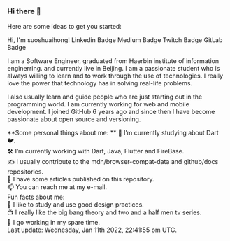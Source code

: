 ### Hi there 👋

Here are some ideas to get you started:

Hi, I'm suoshuaihong! 
Linkedin Badge Medium Badge Twitch Badge GitLab Badge

I am a Software Engineer, graduated from Haerbin institute of information enginerring. and currently live in Beijing. I am a passionate student who is always willing to learn and to work through the use of technologies. I really love the power that technology has in solving real-life problems.

I also usually learn and guide people who are just starting out in the programming world. I am currently working for web and mobile development. I joined GitHub 6 years ago and since then I have become passionate about open source and versioning.

**Some personal things about me: ** 
🌱 I’m currently studying about Dart 🐦.  
🛠 I’m currently working with Dart, Java, Flutter and FireBase.  
✍️ I usually contribute to the mdn/browser-compat-data and github/docs repositories.  
📝 I have some articles published on this repository.  
📫 You can reach me at my e-mail.  
Fun facts about me:  
🎨 I like to study and use good design practices.  
📺 I really like the big bang theory and two and a half men tv series.  
🥁 I go working in my spare time.  
Last update: Wednesday, Jan 11th 2022, 22:41:55 pm UTC.  
